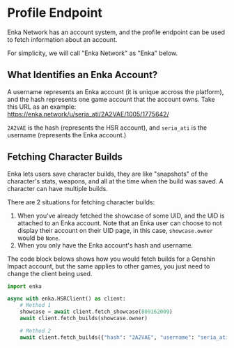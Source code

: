 # Profile Endpoint

Enka Network has an account system, and the profile endpoint can be used to fetch information about an account.

For simplicity, we will call "Enka Network" as "Enka" below.

## What Identifies an Enka Account?

A username represents an Enka account (it is unique accross the platform), and the hash represents one game account that the account owns.
Take this URL as an example: <https://enka.network/u/seria_ati/2A2VAE/1005/1775642/>

`2A2VAE` is the hash (represents the HSR account), and `seria_ati` is the username (represents the Enka account.)

## Fetching Character Builds

Enka lets users save character builds, they are like "snapshots" of the character's stats, weapons, and all at the time when the build was saved. A character can have multiple builds.

There are 2 situations for fetching character builds:

1. When you've already fetched the showcase of some UID, and the UID is attached to an Enka account. Note that an Enka user can choose to not display their account on their UID page, in this case, `showcase.owner` would be `None`.
2. When you only have the Enka account's hash and username.

The code block belows shows how you would fetch builds for a Genshin Impact account, but the same applies to other games, you just need to change the client being used.

```py
import enka

async with enka.HSRClient() as client:
    # Method 1
    showcase = await client.fetch_showcase(809162009)
    await client.fetch_builds(showcase.owner)

    # Method 2
    await client.fetch_builds({"hash": "2A2VAE", "username": "seria_ati"})
```
